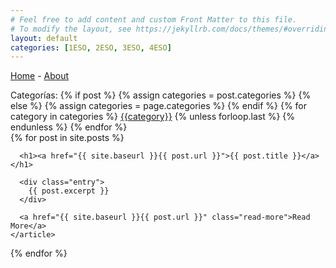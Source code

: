 ```yaml
---
# Feel free to add content and custom Front Matter to this file.
# To modify the layout, see https://jekyllrb.com/docs/themes/#overriding-theme-defaults
layout: default
categories: [1ESO, 2ESO, 3ESO, 4ESO]
---
```

<a href="index.html">Home</a> - <a href="about/index.html">About</a>

<div class="post-categories">
Categorías:
 {% if post %}
   {% assign categories = post.categories %}
 {% else %}
   {% assign categories = page.categories %}
 {% endif %}
 {% for category in categories %}
 <a href="{{site.baseurl}}/categories/#{{category|slugize}}">{{category}}</a>
 {% unless forloop.last %}&nbsp;{% endunless %}
 {% endfor %}
</div>

<div class="posts">
  {% for post in site.posts %}
    <article class="post">

      <h1><a href="{{ site.baseurl }}{{ post.url }}">{{ post.title }}</a></h1>

      <div class="entry">
        {{ post.excerpt }}
      </div>

      <a href="{{ site.baseurl }}{{ post.url }}" class="read-more">Read More</a>
    </article>
  {% endfor %}
</div>
